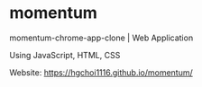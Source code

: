 # momentum
 momentum-chrome-app-clone | Web Application
 
Using JavaScript, HTML, CSS

Website: https://hgchoi1116.github.io/momentum/
